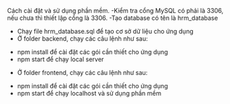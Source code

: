 Cách cài đặt và sử dụng phần mềm.
-Kiểm tra cổng MySQL có phải là 3306, nếu chưa thì thiết lập cổng là 3306.
-Tạo database có tên là hrm_database
- Chạy file hrm_database.sql để tạo cơ sở dữ liệu cho ứng dụng
- Ở folder backend, chạy các câu lệnh như sau:
+ npm install để cài đặt các gói cần thiết cho ứng dụng
+ npm start để chạy local server
- Ở folder frontend, chạy các câu lệnh như sau:
+ npm install để cài đặt các gói cần thiết cho ứng dụng
+ npm start để chạy localhost và sử dụng phần mềm

